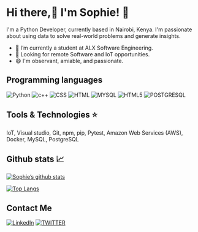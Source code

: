  
# Hi there,:wave: I'm Sophie! :hugs:

I'm a Python Developer, currently based in Nairobi, Kenya. I'm passionate about using data to solve real-world problems and generate insights.
 * 🔭 I’m currently a student at ALX Software Engineering.
 * 🌼 Looking for remote Software and IoT opportunities.
 * 😄 I'm observant, amiable, and passionate.
 
 ## Programming languages 
  ![Python](https://img.shields.io/badge/Python-3776AB?style=for-the-badge&logo=python&logoColor=white) ![c++](https://img.shields.io/badge/C%2B%2B-00599C?style=for-the-badge&logo=c%2B%2B&logoColor=white) ![CSS](https://img.shields.io/badge/CSS-239120?&style=for-the-badge&logo=css3&logoColor=white) ![HTML](https://img.shields.io/badge/HTML-239120?style=for-the-badge&logo=html5&logoColor=white) ![MYSQL](https://img.shields.io/badge/MySQL-00000F?style=for-the-badge&logo=mysql&logoColor=white) ![HTML5](https://img.shields.io/badge/HTML5-E34F26?style=for-the-badge&logo=html5&logoColor=white) ![POSTGRESQL](https://img.shields.io/badge/PostgreSQL-316192?style=for-the-badge&logo=postgresql&logoColor=white)
  


## Tools & Technologies :star:

IoT, Visual studio, Git, npm, pip, Pytest, Amazon Web Services (AWS), Docker, MySQL, PostgreSQL

## Github stats 📈

[![Sophie’s github stats](https://github-readme-stats.vercel.app/api?username=Sophie77shalom)](https://github.com/Sophie77shalom)

[![Top Langs](https://github-readme-stats.vercel.app/api/top-langs/?username=Sophie77shalom&layout=compact)](https://github.com/Sophie77shalom)

 
## Contact Me

[![LinkedIn](https://img.shields.io/badge/LinkedIn-0077B5?style=for-the-badge&logo=linkedin&logoColor=white)](https://www.linkedin.com/in/sophie-jeptoo-0435bb240/) [![TWITTER](https://img.shields.io/badge/Twitter-1DA1F2?style=for-the-badge&logo=twitter&logoColor=white)](https://twitter.com/Sophieshalom12)

